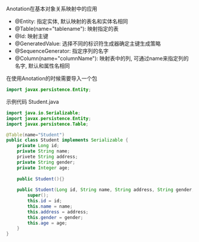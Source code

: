 
Anotation在基本对象关系映射中的应用

* @Entity: 指定实体, 默认映射的表名和实体名相同
* @Table(name="tablename"): 映射指定的表
* @Id: 映射主键
* @GeneratedValue: 选择不同的标识符生成器确定主键生成策略
* @SequenceGenerator: 指定序列的名字
* @Column(name="columnName"): 映射表中的列, 可通过name来指定列的名字, 默认和属性名相同

在使用Anotation的时候需要导入一个包
```java
import javax.persistence.Entity;
```

示例代码 Student.java

```java 
import java.io.Serializable;
import javax.persistence.Entity;
import javax.persistence.Table;

@Table(name="Student")
public class Student implements Serializable {
    private Long id;
    private String name;
    privete String address;
    private String gender;
    private Integer age;
    
    public Student(){}
    
    public Student(Long id, String name, String address, String gender, Integer age){
        super();
        this.id = id;
        this.name = name;
        this.address = address;
        this.gender = gender;
        this.age = age;
    }
}
```
